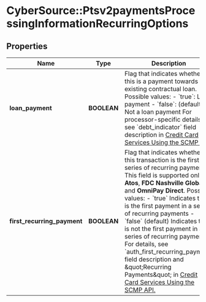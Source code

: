 # CyberSource::Ptsv2paymentsProcessingInformationRecurringOptions

## Properties
Name | Type | Description | Notes
------------ | ------------- | ------------- | -------------
**loan_payment** | **BOOLEAN** | Flag that indicates whether this is a payment towards an existing contractual loan.  Possible values: - &#x60;true&#x60;: Loan payment - &#x60;false&#x60;: (default) Not a loan payment  For processor-specific details, see &#x60;debt_indicator&#x60; field description in [Credit Card Services Using the SCMP API.](https://apps.cybersource.com/library/documentation/dev_guides/CC_Svcs_SCMP_API/html/wwhelp/wwhimpl/js/html/wwhelp.htm)  | [optional] [default to false]
**first_recurring_payment** | **BOOLEAN** | Flag that indicates whether this transaction is the first in a series of recurring payments.  This field is supported only for **Atos**, **FDC Nashville Global**, and **OmniPay Direct**.  Possible values:  - &#x60;true&#x60; Indicates this is the first payment in a series of recurring payments  - &#x60;false&#x60; (default) Indicates this is not the first payment in a series of recurring payments.  For details, see &#x60;auth_first_recurring_payment&#x60; field description and \&quot;Recurring Payments\&quot; in [Credit Card Services Using the SCMP API.](https://apps.cybersource.com/library/documentation/dev_guides/CC_Svcs_SCMP_API/html/wwhelp/wwhimpl/js/html/wwhelp.htm)  | [optional] [default to false]


